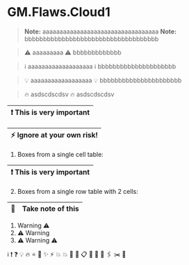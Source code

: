 # GM.Flaws.Cloud1

> **Note:** aaaaaaaaaaaaaaaaaaaaaaaaaaaaaaaaaa
**Note:** bbbbbbbbbbbbbbbbbbbbbbbbbbbbbbbbbbbb


> :warning: aaaaaaaaa
:warning: bbbbbbbbbbbbb

> :information_source: aaaaaaaaaaaaaaaaaaa
:information_source: bbbbbbbbbbbbbbbbbbbbb

> :bulb: aaaaaaaaaaaaaaaaaa
:bulb: bbbbbbbbbbbbbbbbbbbbbb

> :fire: asdscdscdsv
:fire: asdscdscdsv




| :exclamation:  This is very important   |
|-----------------------------------------|


| :zap:        Ignore at your own risk!   |
|-----------------------------------------|



1. Boxes from a single cell table:

| :exclamation:  This is very important   |
|-----------------------------------------|

2. Boxes from a single row table with 2 cells:

| :memo:        | Take note of this       |
|---------------|:------------------------|




1. Warning :warning:
1. :warning: Warning 
1. :warning: Warning :warning:


:information_source:
:exclamation:
:question:
:bulb:
:fire:
:star:
:star2:
:sparkles:
:zap:
:boom:
:collision:
:anger:
:memo:
:clipboard:
:pushpin:
:paperclip:
:link:
:paperclips:
:scissors:
:triangular_ruler:
